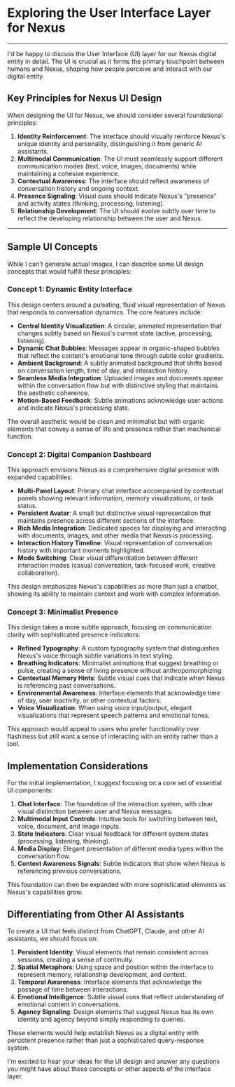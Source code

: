# Exploring the User Interface Layer for Nexus

---

I'd be happy to discuss the User Interface (UI) layer for our Nexus digital entity in detail. The UI is crucial as it forms the primary touchpoint between humans and Nexus, shaping how people perceive and interact with our digital entity.

## Key Principles for Nexus UI Design

When designing the UI for Nexus, we should consider several foundational principles:

1. **Identity Reinforcement**: The interface should visually reinforce Nexus's unique identity and personality, distinguishing it from generic AI assistants.
2. **Multimodal Communication**: The UI must seamlessly support different communication modes (text, voice, images, documents) while maintaining a cohesive experience.
3. **Contextual Awareness**: The interface should reflect awareness of conversation history and ongoing context.
4. **Presence Signaling**: Visual cues should indicate Nexus's "presence" and activity states (thinking, processing, listening).
5. **Relationship Development**: The UI should evolve subtly over time to reflect the developing relationship between the user and Nexus.

---

## Sample UI Concepts

While I can't generate actual images, I can describe some UI design concepts that would fulfill these principles:

### Concept 1: Dynamic Entity Interface

This design centers around a pulsating, fluid visual representation of Nexus that responds to conversation dynamics. The core features include:

- **Central Identity Visualization**: A circular, animated representation that changes subtly based on Nexus's current state (active, processing, listening).
- **Dynamic Chat Bubbles**: Messages appear in organic-shaped bubbles that reflect the content's emotional tone through subtle color gradients.
- **Ambient Background**: A subtly animated background that shifts based on conversation length, time of day, and interaction history.
- **Seamless Media Integration**: Uploaded images and documents appear within the conversation flow but with distinctive styling that maintains the aesthetic coherence.
- **Motion-Based Feedback**: Subtle animations acknowledge user actions and indicate Nexus's processing state.

The overall aesthetic would be clean and minimalist but with organic elements that convey a sense of life and presence rather than mechanical function.

### Concept 2: Digital Companion Dashboard

This approach envisions Nexus as a comprehensive digital presence with expanded capabilities:

- **Multi-Panel Layout**: Primary chat interface accompanied by contextual panels showing relevant information, memory visualizations, or task status.
- **Persistent Avatar**: A small but distinctive visual representation that maintains presence across different sections of the interface.
- **Rich Media Integration**: Dedicated spaces for displaying and interacting with documents, images, and other media that Nexus is processing.
- **Interaction History Timeline**: Visual representation of conversation history with important moments highlighted.
- **Mode Switching**: Clear visual differentiation between different interaction modes (casual conversation, task-focused work, creative collaboration).

This design emphasizes Nexus's capabilities as more than just a chatbot, showing its ability to maintain context and work with complex information.

### Concept 3: Minimalist Presence

This design takes a more subtle approach, focusing on communication clarity with sophisticated presence indicators:

- **Refined Typography**: A custom typography system that distinguishes Nexus's voice through subtle variations in text styling.
- **Breathing Indicators**: Minimalist animations that suggest breathing or pulse, creating a sense of living presence without anthropomorphizing.
- **Contextual Memory Hints**: Subtle visual cues that indicate when Nexus is referencing past conversations.
- **Environmental Awareness**: Interface elements that acknowledge time of day, user inactivity, or other contextual factors.
- **Voice Visualization**: When using voice input/output, elegant visualizations that represent speech patterns and emotional tones.

This approach would appeal to users who prefer functionality over flashiness but still want a sense of interacting with an entity rather than a tool.

## Implementation Considerations

For the initial implementation, I suggest focusing on a core set of essential UI components:

1. **Chat Interface**: The foundation of the interaction system, with clear visual distinction between user and Nexus messages.
2. **Multimodal Input Controls**: Intuitive tools for switching between text, voice, document, and image inputs.
3. **State Indicators**: Clear visual feedback for different system states (processing, listening, thinking).
4. **Media Display**: Elegant presentation of different media types within the conversation flow.
5. **Context Awareness Signals**: Subtle indicators that show when Nexus is referencing previous conversations.

This foundation can then be expanded with more sophisticated elements as Nexus's capabilities grow.

## Differentiating from Other AI Assistants

To create a UI that feels distinct from ChatGPT, Claude, and other AI assistants, we should focus on:

1. **Persistent Identity**: Visual elements that remain consistent across sessions, creating a sense of continuity.
2. **Spatial Metaphors**: Using space and position within the interface to represent memory, relationship development, and context.
3. **Temporal Awareness**: Interface elements that acknowledge the passage of time between interactions.
4. **Emotional Intelligence**: Subtle visual cues that reflect understanding of emotional content in conversations.
5. **Agency Signaling**: Design elements that suggest Nexus has its own identity and agency beyond simply responding to queries.

These elements would help establish Nexus as a digital entity with persistent presence rather than just a sophisticated query-response system.

I'm excited to hear your ideas for the UI design and answer any questions you might have about these concepts or other aspects of the interface layer.